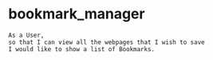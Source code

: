 # bookmark_manager
```
As a User,
so that I can view all the webpages that I wish to save
I would like to show a list of Bookmarks.
```
